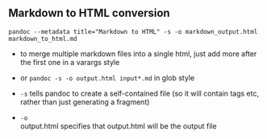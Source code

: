 ## Markdown to HTML conversion

```shell
pandoc --metadata title="Markdown to HTML" -s -o markdown_output.html markdown_to_html.md
```  

- to merge multiple markdown files into a single html, just add more after the first one in a varargs style
- or ```pandoc -s -o output.html input*.md``` in glob style

- ```-s``` 
	tells pandoc to create a self-contained file (so it will contain <html></html> tags etc, rather than just generating a fragment)
- ```-o```  
	output.html specifies that output.html will be the output file